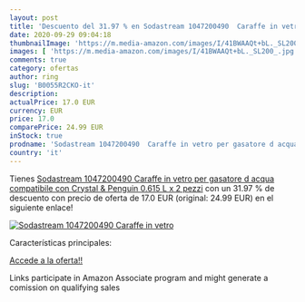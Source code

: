 ```yaml
---
layout: post
title: 'Descuento del 31.97 % en Sodastream 1047200490  Caraffe in vetro '
date: 2020-09-29 09:04:18
thumbnailImage: 'https://m.media-amazon.com/images/I/41BWAAQt+bL._SL200_.jpg'
images: [ 'https://m.media-amazon.com/images/I/41BWAAQt+bL._SL200_.jpg' ]
comments: true
category: ofertas
author: ring
slug: 'B0055R2CKO-it'
description:
actualPrice: 17.0 EUR
currency: EUR
price: 17.0
comparePrice: 24.99 EUR
inStock: true
prodname: 'Sodastream 1047200490  Caraffe in vetro per gasatore d acqua  compatibile con Crystal & Penguin  0.615 L x 2 pezzi'
country: 'it'
---
```


Tienes [Sodastream 1047200490  Caraffe in vetro per gasatore d acqua  compatibile con Crystal & Penguin  0.615 L x 2 pezzi](https://www.amazon.it/dp/B0055R2CKO/?tag=tolees00-21) con un 31.97 % de descuento con precio de oferta de 17.0 EUR (original: 24.99 EUR) en el siguiente enlace!

[![Sodastream 1047200490  Caraffe in vetro ](https://m.media-amazon.com/images/I/41BWAAQt+bL._SL200_.jpg)](https://www.amazon.it/dp/B0055R2CKO/?tag=tolees00-21)

Características principales:


[Accede a la oferta!!](https://www.amazon.it/dp/B0055R2CKO/?tag=tolees00-21)

Links participate in Amazon Associate program and might generate a comission on qualifying sales



